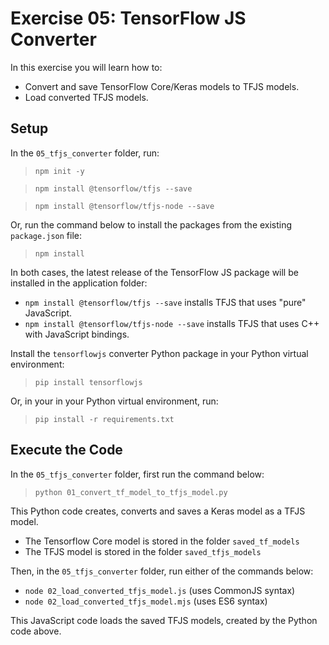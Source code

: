 # Exercise 05: TensorFlow JS Converter

In this exercise you will learn how to:
- Convert and save TensorFlow Core/Keras models to TFJS models.
- Load converted TFJS models.

## Setup

In the `05_tfjs_converter` folder, run:
> `npm init -y`

> `npm install @tensorflow/tfjs --save`

> `npm install @tensorflow/tfjs-node --save`

Or, run the command below to install the packages from the existing `package.json` file:
> `npm install`

In both cases, the latest release of the TensorFlow JS package will be installed in the application folder:
- `npm install @tensorflow/tfjs --save` installs TFJS that uses "pure" JavaScript.
- `npm install @tensorflow/tfjs-node --save` installs TFJS that uses C++ with JavaScript bindings.

Install the `tensorflowjs` converter Python package in your Python virtual environment:

> `pip install tensorflowjs`

Or, in your in your Python virtual environment, run:

> `pip install -r requirements.txt`

## Execute the Code

In the `05_tfjs_converter` folder, first run the command below:

> `python 01_convert_tf_model_to_tfjs_model.py`
 
This Python code creates, converts and saves a Keras model as a TFJS model.
- The Tensorflow Core model is stored in the folder `saved_tf_models`
- The TFJS model is stored in the folder `saved_tfjs_models`

Then, in the `05_tfjs_converter` folder, run either of the commands below:
- `node 02_load_converted_tfjs_model.js` (uses CommonJS syntax)
- `node 02_load_converted_tfjs_model.mjs` (uses ES6 syntax)

This JavaScript code loads the saved TFJS models, created by the Python code above.